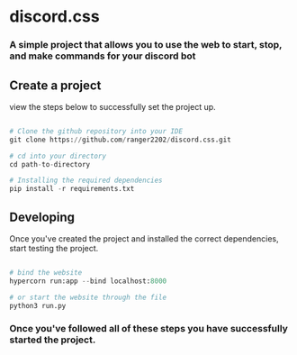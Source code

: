 # discord.css
### A simple project that allows you to use the web to start, stop, and make commands for your discord bot

## Create a project
view the steps below to successfully set the project up.

```py

# Clone the github repository into your IDE 
git clone https://github.com/ranger2202/discord.css.git

# cd into your directory
cd path-to-directory

# Installing the required dependencies 
pip install -r requirements.txt
```

## Developing
Once you've created the project and installed the correct dependencies, start testing the project.

```py

# bind the website
hypercorn run:app --bind localhost:8000

# or start the website through the file
python3 run.py

```


### Once you've followed all of these steps you have successfully started the project.